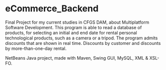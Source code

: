 # eCommerce_Backend
Final Project for my current studies in CFGS DAM, about Multiplatform Software Development.
This program is able to read a database of products, for selecting an initial and end date for rental personal technological products, such as a camera or a tripod.
The program admits discounts that are shown in real time. Discounts by customer and discounts by more-than-one-day rental.

NetBeans Java project, made with Maven, Swing GUI, MySQL, XML &amp; XSL-FO.
